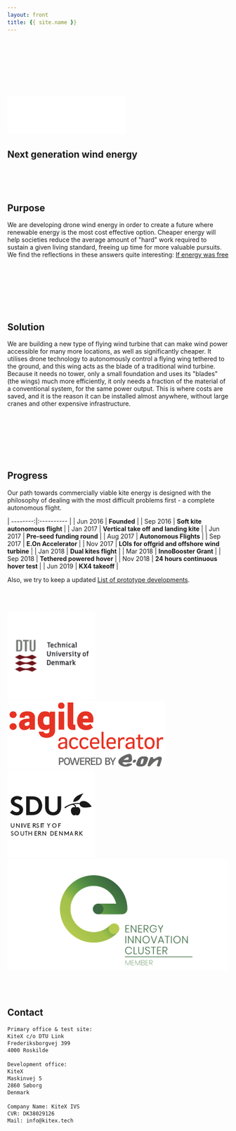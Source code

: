 ```yaml
---
layout: front
title: {{ site.name }}
---
```


<section class="page-header" id="front1">
    <div style="height: 100px;"></div>
    <h1 class="project-name"><a href="{{ site.github.url }}"><img src="/graphics/KiteXWhite.svg" alt="KiteX" style="width:270px"></a></h1>
    <h2 class="project-tagline">Next generation wind energy</h2>
    <!-- <a href="#" class="btn">View on GitHub</a> -->
</section>

<!-- PURPOSE -->

<section class="main-content front" markdown="1">
<div style="height: 50px;"></div>

## Purpose
We are developing drone wind energy in order to create a future where renewable energy is the most cost effective option. Cheaper energy will help societies reduce the average amount of "hard" work required to sustain a given living standard, freeing up time for more valuable pursuits. We find the reflections in these answers quite interesting: [If energy was free](https://www.quora.com/If-energy-was-free-and-renewable-how-would-the-economy-be-fundamentally-different-from-what-it-is-now)

<div style="height: 50px;"></div>
</section>

<!-- TOP VIEW SPACER -->

<section class="page-middle-section" id="front2">
</section>


<!-- SOLUTION  -->

<section class="main-content front" markdown="1">
<div style="height: 50px;"></div>

## Solution
We are building a new type of flying wind turbine that can make wind power accessible for many more locations, as well as significantly cheaper. It utilises drone technology to autonomously control a flying wing tethered to the ground, and this wing acts as the blade of a traditional wind turbine. Because it needs no tower, only a small foundation and uses its "blades" (the wings) much more efficiently, it only needs a fraction of the material of a conventional system, for the same power output. This is where costs are saved, and it is the reason it can be installed almost anywhere, without large cranes and other expensive infrastructure.

<div style="height: 50px;"></div>
</section>

<!-- SVG ANIMATION -->

<section class="page-middle-section" id="front3">

<div id="drawing" style="height: 100%; max-width: 832px; margin: auto;"></div>
<script src="https://cdnjs.cloudflare.com/ajax/libs/svg.js/2.6.1/svg.js"></script>
<script src="/js/main.js"></script>

</section>

<!-- PROGRESS -->

<section class="main-content front" markdown="1">

<div style="height: 50px;"></div>


## <a name="progress-link" class="anchor"></a>Progress
Our path towards commercially viable kite energy is designed with the philosophy of dealing with the most difficult problems first - a complete autonomous flight.

| --------:|:---------- |
| Jun 2016 | **Founded** |
| Sep 2016 | **Soft kite autonomous flight** |
| Jan 2017 | **Vertical take off and landing kite** |
| Jun 2017 | **Pre-seed funding round** |
| Aug 2017 | **Autonomous Flights** |
| Sep 2017 | **E.On Accelerator** |
| Nov 2017 | **LOIs for offgrid and offshore wind turbine** |
| Jan 2018 | **Dual kites flight** |
| Mar 2018 | **InnoBooster Grant** |
| Sep 2018 | **Tethered powered hover** |
| Nov 2018 | **24 hours continuous hover test** |
| Jun 2019 | **KX4 takeoff** |


Also, we try to keep a updated [List of prototype developments](/prototypes).

<div style="height: 50px;"></div>
</section>

<!-- LOGOS  -->

<section class="page-middle-section" id="front5">
<div id="logoBox">
    <div class="logoTB"><span class="helper"></span><img src="/graphics/DTUlogo.svg" /></div>
    <div class="logoTB"><span class="helper"></span><img src="/graphics/swe-360x154-agile-logo.png" /></div>
    <div class="logoTB"><span class="helper"></span><img src="/graphics/SDULogo.svg" /></div>
    <div class="logoTB"><span class="helper"></span><img src="/graphics/MemberoffEnergyInnovationCluster.png" /></div>
</div>

</section>


<!-- CONTACT  -->

<section class="main-content front" markdown="1">

<div style="height: 50px;"></div>

## <a name="contact-link" class="anchor"></a>Contact


```
Primary office & test site:
KiteX c/o DTU Link
Frederiksborgvej 399
4000 Roskilde

Development office:
KiteX
Maskinvej 5
2860 Søborg
Denmark

Company Name: KiteX IVS
CVR: DK38029126
Mail: info@kitex.tech
```

</section>
